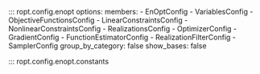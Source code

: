 ::: ropt.config.enopt
    options:
        members:
            - EnOptConfig
            - VariablesConfig
            - ObjectiveFunctionsConfig
            - LinearConstraintsConfig
            - NonlinearConstraintsConfig
            - RealizationsConfig
            - OptimizerConfig
            - GradientConfig
            - FunctionEstimatorConfig
            - RealizationFilterConfig
            - SamplerConfig
        group_by_category: false
        show_bases: false

::: ropt.config.enopt.constants
